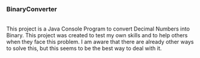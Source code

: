 <h3> BinaryConverter </h3><br>
This project is a Java Console Program to convert Decimal Numbers into Binary. 
This project was created to test my own skills and to help others when they face this problem.
I am aware that there are already other ways to solve this, but this seems to be the best way to deal with it.
